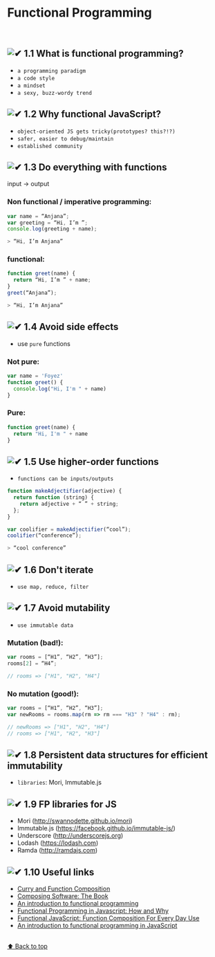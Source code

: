 [✔]: https://raw.githubusercontent.com/foyez/webdev-roadmap/master/assets/images/checkbox-small-blue.png

# Functional Programming

<br />

## ![✔] 1.1 What is functional programming?

- `a programming paradigm`
- `a code style`
- `a mindset`
- `a sexy, buzz-wordy trend`

## ![✔] 1.2 Why functional JavaScript?

- `object-oriented JS gets tricky(prototypes? this?!?)`
- `safer, easier to debug/maintain`
- `established community`

## ![✔] 1.3 Do everything with functions

input &#8594; output

### Non functional / imperative programming:

```js
var name = “Anjana”;
var greeting = “Hi, I’m ”;
console.log(greeting + name);

> “Hi, I’m Anjana”
```

### functional:

```js
function greet(name) {
  return “Hi, I’m ” + name;
}
greet(“Anjana”);

> “Hi, I’m Anjana”
```

## ![✔] 1.4 Avoid side effects

- use `pure` functions

### Not pure:

```js
var name = 'Foyez'
function greet() {
  console.log("Hi, I'm " + name)
}
```

### Pure:

```js
function greet(name) {
  return "Hi, I'm " + name
}
```

## ![✔] 1.5 Use higher-order functions

- `functions can be inputs/outputs`

```js
function makeAdjectifier(adjective) {
  return function (string) {
    return adjective + “ ” + string;
  };
}

var coolifier = makeAdjectifier(“cool”);
coolifier(“conference”);

> “cool conference”
```

## ![✔] 1.6 Don't iterate

- `use map, reduce, filter`

## ![✔] 1.7 Avoid mutability

- `use immutable data`

### Mutation (bad!):

```js
var rooms = [“H1”, “H2”, “H3”];
rooms[2] = “H4”;

// rooms => ["H1", "H2", "H4"]
```

### No mutation (good!):

```js
var rooms = [“H1”, “H2”, “H3”];
var newRooms = rooms.map(rm => rm === "H3" ? "H4" : rm);

// newRooms => ["H1", "H2", "H4"]
// rooms => ["H1", "H2", "H3"]
```

## ![✔] 1.8 Persistent data structures for efficient immutability

- `libraries`: Mori, Immutable.js

## ![✔] 1.9 FP libraries for JS

- Mori (http://swannodette.github.io/mori)
- Immutable.js (https://facebook.github.io/immutable-js/)
- Underscore (http://underscorejs.org)
- Lodash (https://lodash.com)
- Ramda (http://ramdajs.com)

## ![✔] 1.10 Useful links

- [Curry and Function Composition](https://medium.com/javascript-scene/curry-and-function-composition-2c208d774983)
- [Composing Software: The Book](https://medium.com/javascript-scene/composing-software-the-book-f31c77fc3ddc)
- [An introduction to functional programming](https://codewords.recurse.com/issues/one/an-introduction-to-functional-programming)
- [Functional Programming in Javascript: How and Why](https://blog.bitsrc.io/functional-programming-in-javascript-how-and-why-94e7a97343b)
- [Functional JavaScript: Function Composition For Every Day Use](https://hackernoon.com/javascript-functional-composition-for-every-day-use-22421ef65a10)
- [An introduction to functional programming in JavaScript](https://opensource.com/article/17/6/functional-javascript)

<br>[⬆ Back to top](#Functional-Programming)
